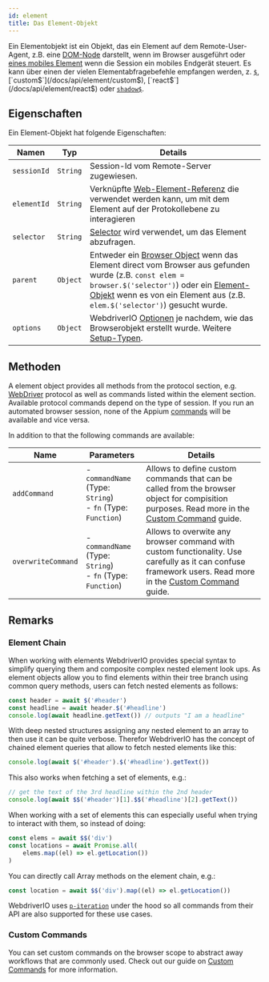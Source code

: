 ```yaml
---
id: element
title: Das Element-Objekt
---
```


Ein Elementobjekt ist ein Objekt, das ein Element auf dem Remote-User-Agent, z.B. eine [DOM-Node](https://developer.mozilla.org/en-US/docs/Web/API/Element) darstellt, wenn im Browser ausgeführt oder [eines mobiles Element](https://developer.apple.com/documentation/swift/sequence/element) wenn die Session ein mobiles Endgerät steuert. Es kann über einen der vielen Elementabfragebefehle empfangen werden, z. [`$`](/docs/api/element/$), [`custom$`](/docs/api/element/custom$), [`react$`](/docs/api/element/react$) oder [`shadow$`](/docs/api/element/shadow$).

## Eigenschaften

Ein Element-Objekt hat folgende Eigenschaften:

| Namen       | Typ      | Details                                                                                                                                                                                                                                                                 |
| ----------- | -------- | ----------------------------------------------------------------------------------------------------------------------------------------------------------------------------------------------------------------------------------------------------------------------- |
| `sessionId` | `String` | Session-Id vom Remote-Server zugewiesen.                                                                                                                                                                                                                                |
| `elementId` | `String` | Verknüpfte [Web-Element-Referenz](https://w3c.github.io/webdriver/#elements) die verwendet werden kann, um mit dem Element auf der Protokollebene zu interagieren                                                                                                       |
| `selector`  | `String` | [Selector](/docs/selectors) wird verwendet, um das Element abzufragen.                                                                                                                                                                                                  |
| `parent`    | `Object` | Entweder ein [Browser Object](/docs/api/browser) wenn das Element direct vom Browser aus gefunden wurde (z.B. `const elem = browser.$('selector')`) oder ein [Element-Objekt](/docs/api/element) wenn es von ein Element aus (z.B. `elem.$('selector')`) gesucht wurde. |
| `options`   | `Object` | WebdriverIO [Optionen](/docs/configuration) je nachdem, wie das Browserobjekt erstellt wurde. Weitere [Setup-Typen](/docs/setuptypes).                                                                                                                                  |

## Methoden

A element object provides all methods from the protocol section, e.g. [WebDriver](/docs/api/webdriver) protocol as well as commands listed within the element section. Available protocol commands depend on the type of session. If you run an automated browser session, none of the Appium [commands](/docs/api/appium) will be available and vice versa.

In addition to that the following commands are available:

| Name               | Parameters                                                            | Details                                                                                                                                                                                                       |
| ------------------ | --------------------------------------------------------------------- | ------------------------------------------------------------------------------------------------------------------------------------------------------------------------------------------------------------- |
| `addCommand`       | - `commandName` (Type: `String`)<br />- `fn` (Type: `Function`) | Allows to define custom commands that can be called from the browser object for compisition purposes. Read more in the [Custom Command](/docs/customcommands) guide.                                          |
| `overwriteCommand` | - `commandName` (Type: `String`)<br />- `fn` (Type: `Function`) | Allows to overwite any browser command with custom functionality. Use carefully as it can confuse framework users. Read more in the [Custom Command](/docs/customcommands#overwriting-native-commands) guide. |

## Remarks

### Element Chain

When working with elements WebdriverIO provides special syntax to simplify querying them and composite complex nested element look ups. As element objects allow you to find elements within their tree branch using common query methods, users can fetch nested elements as follows:

```js
const header = await $('#header')
const headline = await header.$('#headline')
console.log(await headline.getText()) // outputs "I am a headline"
```

With deep nested structures assigning any nested element to an array to then use it can be quite verbose. Therefor WebdriverIO has the concept of chained element queries that allow to fetch nested elements like this:

```js
console.log(await $('#header').$('#headline').getText())
```

This also works when fetching a set of elements, e.g.:

```js
// get the text of the 3rd headline within the 2nd header
console.log(await $$('#header')[1].$$('#headline')[2].getText())
```

When working with a set of elements this can especially useful when trying to interact with them, so instead of doing:

```js
const elems = await $$('div')
const locations = await Promise.all(
    elems.map((el) => el.getLocation())
)
```

You can directly call Array methods on the element chain, e.g.:

```js
const location = await $$('div').map((el) => el.getLocation())
```

WebdriverIO uses [`p-iteration`](https://www.npmjs.com/package/p-iteration#api) under the hood so all commands from their API are also supported for these use cases.

### Custom Commands

You can set custom commands on the browser scope to abstract away workflows that are commonly used. Check out our guide on [Custom Commands](/docs/customcommands#adding-custom-commands) for more information.

